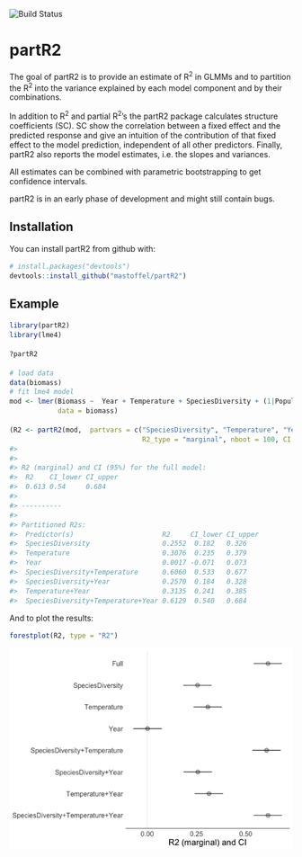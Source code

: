 
![Build
Status](https://travis-ci.org/mastoffel/partR2.svg?branch=master)
<!-- README.md is generated from README.Rmd. Please edit that file -->

# partR2

The goal of partR2 is to provide an estimate of R<sup>2</sup> in GLMMs
and to partition the R<sup>2</sup> into the variance explained by each
model component and by their combinations.

In addition to R<sup>2</sup> and partial R<sup>2</sup>’s the partR2
package calculates structure coefficients (SC). SC show the correlation
between a fixed effect and the predicted response and give an intuition
of the contribution of that fixed effect to the model prediction,
independent of all other predictors. Finally, partR2 also reports the
model estimates, i.e. the slopes and variances.

All estimates can be combined with parametric bootstrapping to get
confidence intervals.

partR2 is in an early phase of development and might still contain bugs.

## Installation

You can install partR2 from github with:

``` r
# install.packages("devtools")
devtools::install_github("mastoffel/partR2")
```

## Example

``` r
library(partR2)
library(lme4)

?partR2

# load data
data(biomass)
# fit lme4 model
mod <- lmer(Biomass ~  Year + Temperature + SpeciesDiversity + (1|Population),
            data = biomass)

(R2 <- partR2(mod,  partvars = c("SpeciesDiversity", "Temperature", "Year"),
                                 R2_type = "marginal", nboot = 100, CI = 0.95))
#> 
#> 
#> R2 (marginal) and CI (95%) for the full model: 
#>  R2    CI_lower CI_upper
#>  0.613 0.54     0.684   
#> 
#> ----------
#> 
#> Partitioned R2s:
#>  Predictor(s)                      R2     CI_lower CI_upper
#>  SpeciesDiversity                  0.2552  0.182   0.326   
#>  Temperature                       0.3076  0.235   0.379   
#>  Year                              0.0017 -0.071   0.073   
#>  SpeciesDiversity+Temperature      0.6060  0.533   0.677   
#>  SpeciesDiversity+Year             0.2570  0.184   0.328   
#>  Temperature+Year                  0.3135  0.241   0.385   
#>  SpeciesDiversity+Temperature+Year 0.6129  0.540   0.684
```

And to plot the results:

``` r
forestplot(R2, type = "R2")
```

![](README-plot-1.png)<!-- -->
